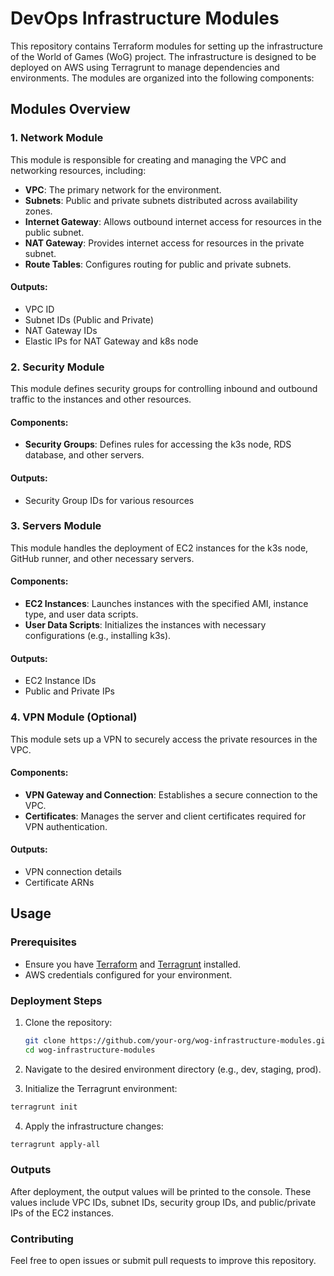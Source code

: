 # DevOps Infrastructure Modules

This repository contains Terraform modules for setting up the infrastructure of the World of Games (WoG) project. The infrastructure is designed to be deployed on AWS using Terragrunt to manage dependencies and environments. The modules are organized into the following components:

## Modules Overview

### 1. Network Module
This module is responsible for creating and managing the VPC and networking resources, including:
- **VPC**: The primary network for the environment.
- **Subnets**: Public and private subnets distributed across availability zones.
- **Internet Gateway**: Allows outbound internet access for resources in the public subnet.
- **NAT Gateway**: Provides internet access for resources in the private subnet.
- **Route Tables**: Configures routing for public and private subnets.

#### Outputs:
- VPC ID
- Subnet IDs (Public and Private)
- NAT Gateway IDs
- Elastic IPs for NAT Gateway and k8s node

### 2. Security Module
This module defines security groups for controlling inbound and outbound traffic to the instances and other resources.

#### Components:
- **Security Groups**: Defines rules for accessing the k3s node, RDS database, and other servers.

#### Outputs:
- Security Group IDs for various resources

### 3. Servers Module
This module handles the deployment of EC2 instances for the k3s node, GitHub runner, and other necessary servers.

#### Components:
- **EC2 Instances**: Launches instances with the specified AMI, instance type, and user data scripts.
- **User Data Scripts**: Initializes the instances with necessary configurations (e.g., installing k3s).

#### Outputs:
- EC2 Instance IDs
- Public and Private IPs

### 4. VPN Module (Optional)
This module sets up a VPN to securely access the private resources in the VPC.

#### Components:
- **VPN Gateway and Connection**: Establishes a secure connection to the VPC.
- **Certificates**: Manages the server and client certificates required for VPN authentication.

#### Outputs:
- VPN connection details
- Certificate ARNs

## Usage

### Prerequisites
- Ensure you have [Terraform](https://www.terraform.io/downloads.html) and [Terragrunt](https://terragrunt.gruntwork.io/) installed.
- AWS credentials configured for your environment.

### Deployment Steps
1. Clone the repository:
   ```sh
   git clone https://github.com/your-org/wog-infrastructure-modules.git
   cd wog-infrastructure-modules
2. Navigate to the desired environment directory (e.g., dev, staging, prod).

3. Initialize the Terragrunt environment:
```sh
terragrunt init
```
4. Apply the infrastructure changes:
```sh
terragrunt apply-all
```
### Outputs
After deployment, the output values will be printed to the console. These values include VPC IDs, subnet IDs, security group IDs, and public/private IPs of the EC2 instances.

### Contributing

Feel free to open issues or submit pull requests to improve this repository.
